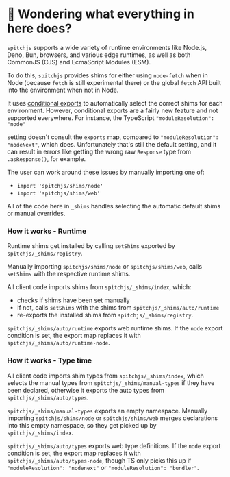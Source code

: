 # 👋 Wondering what everything in here does?

`spitchjs` supports a wide variety of runtime environments like Node.js, Deno, Bun, browsers, and various
edge runtimes, as well as both CommonJS (CJS) and EcmaScript Modules (ESM).

To do this, `spitchjs` provides shims for either using `node-fetch` when in Node (because `fetch` is still experimental there) or the global `fetch` API built into the environment when not in Node.

It uses [conditional exports](https://nodejs.org/api/packages.html#conditional-exports) to
automatically select the correct shims for each environment. However, conditional exports are a fairly new
feature and not supported everywhere. For instance, the TypeScript `"moduleResolution": "node"`

setting doesn't consult the `exports` map, compared to `"moduleResolution": "nodeNext"`, which does.
Unfortunately that's still the default setting, and it can result in errors like
getting the wrong raw `Response` type from `.asResponse()`, for example.

The user can work around these issues by manually importing one of:

- `import 'spitchjs/shims/node'`
- `import 'spitchjs/shims/web'`

All of the code here in `_shims` handles selecting the automatic default shims or manual overrides.

### How it works - Runtime

Runtime shims get installed by calling `setShims` exported by `spitchjs/_shims/registry`.

Manually importing `spitchjs/shims/node` or `spitchjs/shims/web`, calls `setShims` with the respective runtime shims.

All client code imports shims from `spitchjs/_shims/index`, which:

- checks if shims have been set manually
- if not, calls `setShims` with the shims from `spitchjs/_shims/auto/runtime`
- re-exports the installed shims from `spitchjs/_shims/registry`.

`spitchjs/_shims/auto/runtime` exports web runtime shims.
If the `node` export condition is set, the export map replaces it with `spitchjs/_shims/auto/runtime-node`.

### How it works - Type time

All client code imports shim types from `spitchjs/_shims/index`, which selects the manual types from `spitchjs/_shims/manual-types` if they have been declared, otherwise it exports the auto types from `spitchjs/_shims/auto/types`.

`spitchjs/_shims/manual-types` exports an empty namespace.
Manually importing `spitchjs/shims/node` or `spitchjs/shims/web` merges declarations into this empty namespace, so they get picked up by `spitchjs/_shims/index`.

`spitchjs/_shims/auto/types` exports web type definitions.
If the `node` export condition is set, the export map replaces it with `spitchjs/_shims/auto/types-node`, though TS only picks this up if `"moduleResolution": "nodenext"` or `"moduleResolution": "bundler"`.
